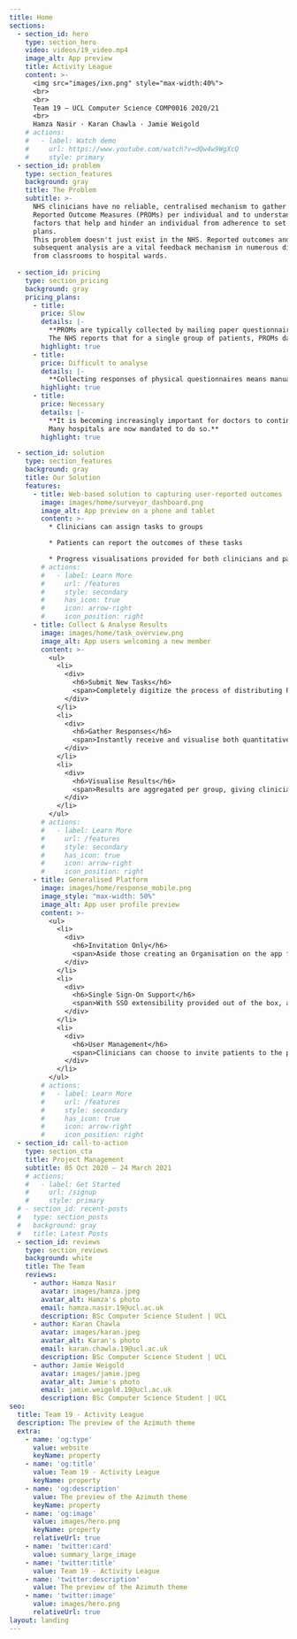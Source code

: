 ```yaml
---
title: Home
sections:
  - section_id: hero
    type: section_hero
    video: videos/19_video.mp4
    image_alt: App preview
    title: Activity League
    content: >-
      <img src="images/ixn.png" style="max-width:40%">
      <br>
      <br>
      Team 19 – UCL Computer Science COMP0016 2020/21
      <br>
      Hamza Nasir · Karan Chawla · Jamie Weigold
    # actions:
    #   - label: Watch demo
    #     url: https://www.youtube.com/watch?v=dQw4w9WgXcQ
    #     style: primary
  - section_id: problem
    type: section_features
    background: gray
    title: The Problem
    subtitle: >-
      NHS clinicians have no reliable, centralised mechanism to gather Patient
      Reported Outcome Measures (PROMs) per individual and to understand the
      factors that help and hinder an individual from adherence to set treatment
      plans.
      This problem doesn't just exist in the NHS. Reported outcomes and
      subsequent analysis are a vital feedback mechanism in numerous disciplines,
      from classrooms to hospital wards.
    
  - section_id: pricing
    type: section_pricing
    background: gray
    pricing_plans:
      - title:
        price: Slow
        details: |-
          **PROMs are typically collected by mailing paper questionnaires to patients.
          The NHS reports that for a single group of patients, PROMs data can take up to a year to collect.**
        highlight: true
      - title:
        price: Difficult to analyse
        details: |-
          **Collecting responses of physical questionnaires means manually updating records - providing no quick and easy visualisations to assist in analysing the repsonse data.**
        highlight: true
      - title:
        price: Necessary
        details: |-
          **It is becoming increasingly important for doctors to continue monitoring the health of their patients after they've been discharged.
          Many hospitals are now mandated to do so.**
        highlight: true

  - section_id: solution
    type: section_features
    background: gray
    title: Our Solution
    features:
      - title: Web-based solution to capturing user-reported outcomes
        image: images/home/surveyor_dashboard.png
        image_alt: App preview on a phone and tablet
        content: >-
          * Clinicians can assign tasks to groups

          * Patients can report the outcomes of these tasks

          * Progress visualisations provided for both clinicians and patients
        # actions:
        #   - label: Learn More
        #     url: /features
        #     style: secondary
        #     has_icon: true
        #     icon: arrow-right
        #     icon_position: right
      - title: Collect & Analyse Results
        image: images/home/task_overview.png
        image_alt: App users welcoming a new member
        content: >-
          <ul>
            <li>
              <div>
                <h6>Submit New Tasks</h6>
                <span>Completely digitize the process of distributing PROMs and collecting their responses.</span>
              </div>
            </li>
            <li>
              <div>
                <h6>Gather Responses</h6>
                <span>Instantly receive and visualise both quantitative and qualitative responses for a given task.</span>
              </div>
            </li>
            <li>
              <div>
                <h6>Visualise Results</h6>
                <span>Results are aggregated per group, giving clinicians the ability to analyse progress for both individuals and groups as a whole.</span>
              </div>
            </li>
          </ul>
        # actions:
        #   - label: Learn More
        #     url: /features
        #     style: secondary
        #     has_icon: true
        #     icon: arrow-right
        #     icon_position: right
      - title: Generalised Platform
        image: images/home/response_mobile.png
        image_style: "max-width: 50%"
        image_alt: App user profile preview
        content: >-
          <ul>
            <li>
              <div>
                <h6>Invitation Only</h6>
                <span>Aside those creating an Organisation on the app for the first time it is invite-only, ensuring only those invited to your organisation can see those within it.</span>
              </div>
            </li>
            <li>
              <div>
                <h6>Single Sign-On Support</h6>
                <span>With SSO extensibility provided out of the box, adding just a few lines of code can allow users to sign in with a range of different providers.</span>
              </div>
            </li>
            <li>
              <div>
                <h6>User Management</h6>
                <span>Clinicians can choose to invite patients to the platform individually, or bulk import using Microsoft Excel spreadsheets.</span>
              </div>
            </li>
          </ul>
        # actions:
        #   - label: Learn More
        #     url: /features
        #     style: secondary
        #     has_icon: true
        #     icon: arrow-right
        #     icon_position: right
  - section_id: call-to-action
    type: section_cta
    title: Project Management
    subtitle: 05 Oct 2020 – 24 March 2021
    # actions:
    #   - label: Get Started
    #     url: /signup
    #     style: primary
  # - section_id: recent-posts
  #   type: section_posts
  #   background: gray
  #   title: Latest Posts
  - section_id: reviews
    type: section_reviews
    background: white
    title: The Team
    reviews:
      - author: Hamza Nasir
        avatar: images/hamza.jpeg
        avatar_alt: Hamza's photo
        email: hamza.nasir.19@ucl.ac.uk
        description: BSc Computer Science Student | UCL
      - author: Karan Chawla
        avatar: images/karan.jpeg
        avatar_alt: Karan's photo
        email: karan.chawla.19@ucl.ac.uk
        description: BSc Computer Science Student | UCL
      - author: Jamie Weigold
        avatar: images/jamie.jpeg
        avatar_alt: Jamie's photo
        email: jamie.weigold.19@ucl.ac.uk
        description: BSc Computer Science Student | UCL
seo:
  title: Team 19 - Activity League
  description: The preview of the Azimuth theme
  extra:
    - name: 'og:type'
      value: website
      keyName: property
    - name: 'og:title'
      value: Team 19 - Activity League
      keyName: property
    - name: 'og:description'
      value: The preview of the Azimuth theme
      keyName: property
    - name: 'og:image'
      value: images/hero.png
      keyName: property
      relativeUrl: true
    - name: 'twitter:card'
      value: summary_large_image
    - name: 'twitter:title'
      value: Team 19 - Activity League
    - name: 'twitter:description'
      value: The preview of the Azimuth theme
    - name: 'twitter:image'
      value: images/hero.png
      relativeUrl: true
layout: landing
---
```

